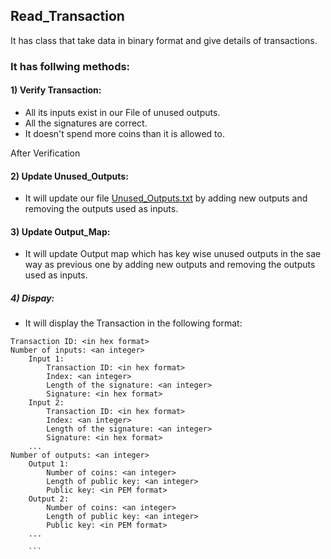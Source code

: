 ## Read_Transaction
It has class that take data in binary format and give details of transactions. 

### It has follwing methods:

#### 1) Verify Transaction:
* All its inputs exist in our File of unused outputs.
* All the signatures are correct.
* It doesn't spend more coins than it is allowed to.

After Verification

#### 2) Update Unused_Outputs:
* It will update our file [Unused_Outputs.txt](https://github.com/Shubhankar-Gambhir/IITKBucks/blob/c74183deb48233914beb335c80c6f8dbec92eca5/Unused_Outputs.txt) by adding new outputs and removing the outputs used as inputs.

#### 3) Update Output_Map:
* It will update Output map which has key wise unused outputs in the sae way as previous one by adding new outputs and removing the outputs used as inputs.

##### 4) Dispay:
 * It will display the Transaction in the following format:
```
Transaction ID: <in hex format>
Number of inputs: <an integer>
    Input 1:
        Transaction ID: <in hex format>
        Index: <an integer>
        Length of the signature: <an integer>
        Signature: <in hex format>
    Input 2:
        Transaction ID: <in hex format>
        Index: <an integer>
        Length of the signature: <an integer>
        Signature: <in hex format>
    ...
Number of outputs: <an integer>
    Output 1:
        Number of coins: <an integer>
        Length of public key: <an integer>
        Public key: <in PEM format>
    Output 2:
        Number of coins: <an integer>
        Length of public key: <an integer>
        Public key: <in PEM format>
    ...
    
    ```


